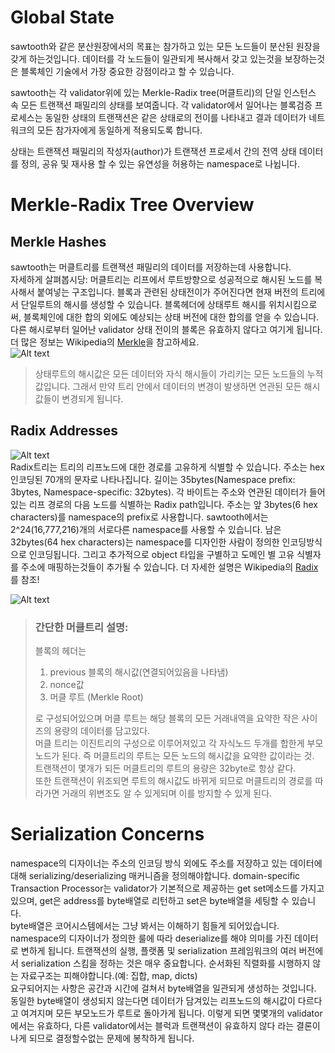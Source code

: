 # Global State

sawtooth와 같은 분산원장에서의 목표는 참가하고 있는 모든 노드들이 분산된 원장을 갖게 하는것입니다. 데이터를 각 노드들이 일관되게 복사해서 갖고 있는것을 보장하는것은 블록체인 기술에서 가장 중요한 강점이라고 할 수 있습니다.  

sawtooth는 각 validator위에 있는 Merkle-Radix tree(머클트리)의 단일 인스턴스 속 모든 트랜잭션 패밀리의 상태를 보여줍니다. 각 validator에서 일어나는 블록검증 프로세스는 동일한 상태의 트랜잭션은 같은 상태로의 전이를 나타내고 결과 데이터가 네트워크의 모든 참가자에게 동일하게 적용되도록 합니다.  

상태는 트랜잭션 패밀리의 작성자(author)가 트랜잭션 프로세서 간의 전역 상태 데이터를 정의, 공유 및 재사용 할 수 있는 유연성을 허용하는 namespace로 나뉩니다.  


# Merkle-Radix Tree Overview

## Merkle Hashes

sawtooth는 머클트리를 트랜잭션 패밀리의 데이터를 저장하는데 사용합니다.  
자세하게 살펴봅시당: 머클트리는 리프에서 루트방향으로 성공적으로 해시된 노드를 복사해서 붙여넣는 구조입니다. 블록과 관련된 상태전이가 주어진다면 현재 버전의 트리에서 단일루트의 해시를 생성할 수 있습니다. 블록헤더에 상태루트 해시를 위치시킴으로써, 블록체인에 대한 합의 외에도 예상되는 상태 버전에 대한 합의를 얻을 수 있습니다. 다른 해시로부터 일어난 validator 상태 전이의 블록은 유효하지 않다고 여기게 됩니다. 더 많은 정보는 Wikipedia의 [Merkle](https://en.wikipedia.org/wiki/Merkle_tree)을 참고하세요.  
![Alt text](https://sawtooth.hyperledger.org/docs/core/nightly/master/_images/state_merkle_hashes.svg)


>상태루트의 해시값은 모든 데이터와 자식 해시들이 가리키는 모든 노드들의 누적값입니다. 그래서 만약 트리 안에서 데이터의 변경이 발생하면 연관된 모든 해시값들이 변경되게 됩니다.  

## Radix Addresses
![Alt text](https://sawtooth.hyperledger.org/docs/core/nightly/master/_images/state_address_format.svg)  
Radix트리는 트리의 리프노드에 대한 경로를 고유하게 식별할 수 있습니다. 주소는 hex인코딩된 70개의 문자로 나타나집니다. 길이는 35bytes(Namespace prefix: 3bytes, Namespace-specific: 32bytes). 각 바이트는 주소와 연관된 데이터가 들어있는 리프 경로의 다음 노드를 식별하는 Radix path입니다. 주소는 앞 3bytes(6 hex characters)를 namespace의 prefix로 사용합니다. sawtooth에서는 2^24(16,777,216)개의 서로다른 namespace를 사용할 수 있습니다. 남은 32bytes(64 hex characters)는 namespace를 디자인한 사람이 정의한 인코딩방식으로 인코딩됩니다. 그리고 추가적으로 object 타입을 구별하고 도메인 별 고유 식별자를 주소에 매핑하는것들이 추가될 수 있습니다. 더 자세한 설명은 Wikipedia의 [Radix](https://en.wikipedia.org/wiki/Radix_tree)를 참조!

![Alt text](https://sawtooth.hyperledger.org/docs/core/nightly/master/_images/state_radix.svg)

>### 간단한 머클트리 설명:
>  
>블록의 헤더는
> 1. previous 블록의 해시값(연결되어있음을 나타냄) 
> 2. nonce값
> 3. 머클 루트 (Merkle Root)  
>
>로 구성되어있으며 머클 루트는 해당 블록의 모든 거래내역을 요약한 작은 사이즈의 용량의 데이터를 담고있다.  
>머클 트리는 이진트리의 구성으로 이루어져있고 각 자식노드 두개를 합한게 부모노드가 된다. 즉 머클트리의 루트는 모든 노드의 해시값을 요약한 값이라는 것.  
>트랜잭션이 몇개가 되든 머클트리의 루트의 용량은 32byte로 항상 같다.  
>또한 트랜잭션이 위조되면 루트의 해시값도 바뀌게 되므로 머클트리의 경로를 따라가면 거래의 위변조도 알 수 있게되며 이를 방지할 수 있게 된다.

# Serialization Concerns

namespace의 디자이너는 주소의 인코딩 방식 외에도 주소를 저장하고 있는 데이터에 대해  serializing/deserializing 매커니즘을 정의해야합니다. domain-specific Transaction Processor는 validator가 기본적으로 제공하는 get set메소드를 가지고 있으며, get은 address를 byte배열로 리턴하고 set은 byte배열을 세팅할 수 있습니다.  
byte배열은 코어시스템에서는 그냥 봐서는 이해하기 힘들게 되어있습니다. namespace의 디자이너가 정의한 룰에 따라 deserialize를 해야 의미를 가진 데이터로 변하게 됩니다. 트랜잭션의 실행, 플랫폼 및 serialization 프레임워크의 여러 버전에서 serialization 스킴을 정하는 것은 매우 중요합니다. 순서화된 직렬화를 시행하지 않는 자료구조는 피해야합니다.(예: 집합, map, dicts)  
 요구되어지는 사항은 공간과 시간에 걸쳐서 byte배열을 일관되게 생성하는 것입니다. 동일한 byte배열이 생성되지 않는다면 데이터가 담겨있는 리프노드의 해시값이 다르다고 여겨지며 모든 부모노드가 루트로 돌아가게 됩니다. 이렇게 되면 몇몇개의 validator에서는 유효하다, 다른 validator에서는 블럭과 트랜잭션이 유효하지 않다 라는 결론이 나게 되므로 결정할수없는 문제에 봉착하게 됩니다.
